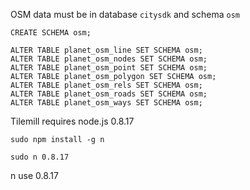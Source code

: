OSM data must be in database `citysdk` and schema `osm`

    CREATE SCHEMA osm;

    ALTER TABLE planet_osm_line SET SCHEMA osm;
    ALTER TABLE planet_osm_nodes SET SCHEMA osm;
    ALTER TABLE planet_osm_point SET SCHEMA osm;
    ALTER TABLE planet_osm_polygon SET SCHEMA osm;
    ALTER TABLE planet_osm_rels SET SCHEMA osm;
    ALTER TABLE planet_osm_roads SET SCHEMA osm;
    ALTER TABLE planet_osm_ways SET SCHEMA osm;


Tilemill requires node.js 0.8.17

`sudo npm install -g n`

`sudo n 0.8.17`

n use 0.8.17
